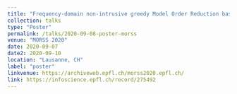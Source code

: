 ```yaml
---
title: "Frequency-domain non-intrusive greedy Model Order Reduction based on minimal rational approximation"
collection: talks
type: "Poster"
permalink: /talks/2020-09-08-poster-morss
venue: "MORSS 2020"
date: 2020-09-07
date2: 2020-09-10
location: "Lausanne, CH"
label: "poster"
linkvenue: https://archiveweb.epfl.ch/morss2020.epfl.ch/
link: https://infoscience.epfl.ch/record/275492
---
```

